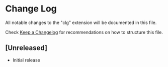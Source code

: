 # Change Log

All notable changes to the "clg" extension will be documented in this file.

Check [Keep a Changelog](http://keepachangelog.com/) for recommendations on how to structure this file.

## [Unreleased]

- Initial release